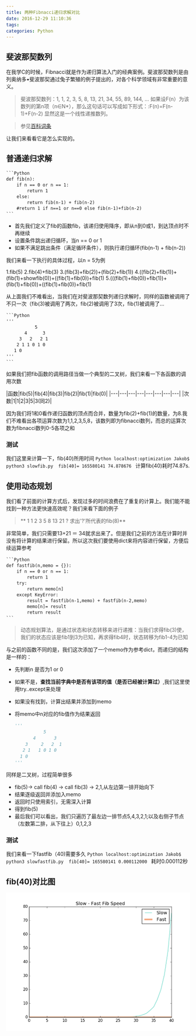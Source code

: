 ```yaml
---
title: 两种Fibnacci递归求解对比
date: 2016-12-29 11:10:36
tags:
categories: Python
---
```


## 斐波那契数列

在我学C的时候，Fibnacci就是作为递归算法入门的经典案例。斐波那契数列是由列奥纳多•斐波那契通过兔子繁殖的例子提出的，对各个科学领域有非常重要的意义。


>斐波那契数列：1, 1, 2, 3, 5, 8, 13, 21, 34, 55, 89, 144, ...
>如果设F(n）为该数列的第n项（n∈N\*），那么这句话可以写成如下形式：:F(n)=F(n-1)+F(n-2)
>显然这是一个线性递推数列。

>参见[百科词条](http://baike.baidu.com/item/斐波那契数列)

让我们来看看它是怎么实现的。

<!--More-->
## 普通递归求解

	```Python
	def fib(n):
		if n == 0 or n == 1:
			return 1
		else:
			return fib(n-1) + fib(n-2)
		#return 1 if n==1 or n==0 else fib(n-1)+fib(n-2)
	```
- 首先我们定义了fib的函数fib，该递归使用降序，即从n到0或1，到达顶点时不再继续
- 设置条件跳出递归循环，当n == 0 or 1
- 如果不满足跳出条件（满足循环条件），则执行递归循环(fib(n-1) + fib(n-2))

我们来看一下执行的具体过程，以n = 5为例

1.fib(5)
2.fib(4)+fib(3)
3.(fib(3)+fib(2))+(fib(2)+fib(1))
4.((fib(2)+fib(1))+(fib(1)+showfib(0))+((fib(1)+fib(0))+fib(1)
5.(((fib(1)+fib(0))+fib(1))+(fib(1)+fib(0))+((fib(1)+fib(0))+fib(1)

从上面我们不难看出，当我们在对斐波那契数列递归求解时，同样的函数被调用了不只一次（fib(3)被调用了两次，fib(2)被调用了3次，fib(1)被调用了...


	```Python
	'''
		       5
		   4      3
		 3   2   2 1
		2 1 1 0 1 0 
	   1 0 
	'''
	```
如果我们把fib函数的调用路径当做一个典型的二叉树，我们来看一下各函数的调用次数

|函数|fib(5)|fib(4)|fib(3)|fib(2)|fib(1)|fib(0)|
|---|---|---|---|---|---|---|---|
|次数|1|1|2|3|5|3(同2)|

因为我们将1和0看作递归函数的顶点而合并，数量为fib(2)+fib(1)的数量，为8.我们不难看出各项运算次数为1,1,2,3,5,8，该数列即为fibnacci数列，而总的运算次数为fibnacci数列0-5各项之和


### 测试

我们这里来计算一下，fib(40)所用时间
	```Python
	localhost:optimization Jakob$ python3 slowfib.py 
	fib[40]= 165580141
	74.878676
	```
计算fib(40)耗时74.87s.

## 使用动态规划

我们看了前面的计算方式后，发现过多的时间浪费在了重复的计算上。我们能不能找到一种方法更快速高效呢？我们来看下面的例子

>** 1 1 2 3 5 8 13 21 ? 求出'?'所代表的fib(8)**

非常简单，我们只需要13+21 ＝ 34就求出来了。但是我们之前的方法在计算时并没有将计算的结果进行保留。所以这次我们要使用dict来将内容进行保留，方便后续运算参考

	```Python
	def fastfib(n,memo = {}):
		if n == 0 or n == 1:
			return 1
		try:
			return memo[n]
		except KeyError:
			result = fastfib(n-1,memo) + fastfib(n-2,memo)
			memo[n]= result
			return result
	```
> 动态规划算法，是通过状态和状态转移来进行递推：当我们求得fib(3)使，我们的状态应该是fib1到3为已知，再求得fib4时，状态转移为fib1-4为已知


与之前的函数不同的是，我们这次添加了一个memo作为参考dict，而递归的结构是一样的：

- 先判断n 是否为1 or 0
- 如果不是，**查找当前字典中是否有该项的值（是否已经被计算过）**,我们这里使用try..except来处理
- 如果没有找到，计算出结果并添加到memo
- 将memo中n对应的fib值作为结果返回

	```Python
	'''
		       5
		   4       3
		3     2   2  1
	   2 1   1 0 1 0 
	  1 0 
	'''
	```

同样是二叉树，过程简单很多
- fib(5)-> call fib(4) -> call fib(3) -> 2,1,从左边第一排开始向下
- 结果逐级返回并添加入memo
- 返回时只使用索引，无需深入计算
- 得到fib(5)
- 最后我们可以看出，我们只遍历了最左边一排节点5,4,3,2,1;以及右侧子节点（左数第二排，从下往上）0,1,2,3

### 测试

我们来看一下fastfib（40)需要多久
	```Python
	localhost:optimization Jakob$ python3 slowfastfib.py 
	fib[40]= 165580141
	0.000112000
	```
耗时0.000112秒

## fib(40)对比图

![](fib-recur/slowfastfib.png)



